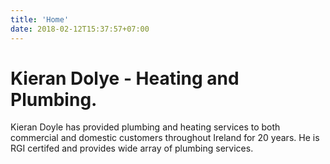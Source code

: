 ```yaml
---
title: 'Home'
date: 2018-02-12T15:37:57+07:00
---
```


# Kieran Dolye - Heating and Plumbing.

Kieran Doyle has provided plumbing and heating services to both commercial and domestic customers throughout Ireland for 20 years. He is RGI certifed and provides wide array of plumbing services.
